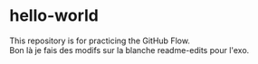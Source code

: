 # hello-world
This repository is for practicing the GitHub Flow.  
Bon là je fais des modifs sur la blanche readme-edits pour l'exo.
